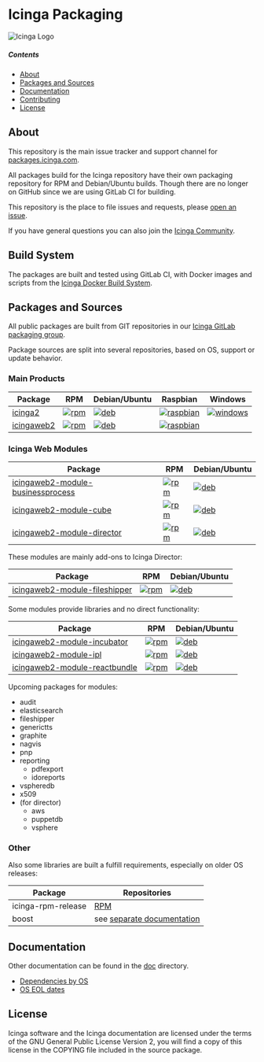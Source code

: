 Icinga Packaging
================

![Icinga Logo](https://www.icinga.com/wp-content/uploads/2014/06/icinga_logo.png)

##### Contents

<!-- TOC -->

- [About](#about)
- [Packages and Sources](#packages-and-sources)
- [Documentation](#documentation)
- [Contributing](#contributing)
- [License](#license)

<!-- /TOC -->
## About

This repository is the main issue tracker and support channel for [packages.icinga.com].

All packages build for the Icinga repository have their own packaging repository for RPM and Debian/Ubuntu builds. Though there are no longer on GitHub since we are using GitLab CI for building.

This repository is the place to file issues and requests, please [open an issue](https://github.com/Icinga/icinga-packaging/issues/new).

If you have general questions you can also join the [Icinga Community](https://community.icinga.com).

## Build System

The packages are built and tested using GitLab CI, with Docker images and scripts from the [Icinga Docker Build System](https://git.icinga.com/build-docker/docs).

## Packages and Sources

All public packages are built from GIT repositories in our [Icinga GitLab packaging group](https://git.icinga.com/packaging).

Package sources are split into several repositories, based on OS, support or update behavior.

### Main Products

Package      | RPM | Debian/Ubuntu | Raspbian | Windows
-------------|-----|---------------|----------|--------
[icinga2]    | <!-- PACKAGE BADGES: icinga2 rpm,deb,raspbian,windows --> [![rpm](https://git.icinga.com/packaging/rpm-icinga2/badges/master/pipeline.svg?style=flat-square)](https://git.icinga.com/packaging/rpm-icinga2) | [![deb](https://git.icinga.com/packaging/deb-icinga2/badges/master/pipeline.svg?style=flat-square)](https://git.icinga.com/packaging/deb-icinga2) | [![raspbian](https://git.icinga.com/packaging/raspbian-icinga2/badges/master/pipeline.svg?style=flat-square)](https://git.icinga.com/packaging/raspbian-icinga2) | [![windows](https://git.icinga.com/packaging/windows-icinga2/badges/master/pipeline.svg?style=flat-square)](https://git.icinga.com/packaging/windows-icinga2) | 
[icingaweb2] | <!-- PACKAGE BADGES: icingaweb2 rpm,deb,raspbian --> [![rpm](https://git.icinga.com/packaging/rpm-icingaweb2/badges/master/pipeline.svg?style=flat-square)](https://git.icinga.com/packaging/rpm-icingaweb2) | [![deb](https://git.icinga.com/packaging/deb-icingaweb2/badges/master/pipeline.svg?style=flat-square)](https://git.icinga.com/packaging/deb-icingaweb2) | [![raspbian](https://git.icinga.com/packaging/raspbian-icingaweb2/badges/master/pipeline.svg?style=flat-square)](https://git.icinga.com/packaging/raspbian-icingaweb2) | 

### Icinga Web Modules

<!-- PACKAGES: director businessprocess cube | prefix=icingaweb2-module- -->
Package | RPM | Debian/Ubuntu
--------|-----|--------------
[icingaweb2-module-businessprocess](https://github.com/Icinga/icingaweb2-module-businessprocess) | [![rpm](https://git.icinga.com/packaging/rpm-icingaweb2-module-businessprocess/badges/master/pipeline.svg?style=flat-square)](https://git.icinga.com/packaging/rpm-icingaweb2-module-businessprocess) | [![deb](https://git.icinga.com/packaging/deb-icingaweb2-module-businessprocess/badges/master/pipeline.svg?style=flat-square)](https://git.icinga.com/packaging/deb-icingaweb2-module-businessprocess)
[icingaweb2-module-cube](https://github.com/Icinga/icingaweb2-module-cube) | [![rpm](https://git.icinga.com/packaging/rpm-icingaweb2-module-cube/badges/master/pipeline.svg?style=flat-square)](https://git.icinga.com/packaging/rpm-icingaweb2-module-cube) | [![deb](https://git.icinga.com/packaging/deb-icingaweb2-module-cube/badges/master/pipeline.svg?style=flat-square)](https://git.icinga.com/packaging/deb-icingaweb2-module-cube)
[icingaweb2-module-director](https://github.com/Icinga/icingaweb2-module-director) | [![rpm](https://git.icinga.com/packaging/rpm-icingaweb2-module-director/badges/master/pipeline.svg?style=flat-square)](https://git.icinga.com/packaging/rpm-icingaweb2-module-director) | [![deb](https://git.icinga.com/packaging/deb-icingaweb2-module-director/badges/master/pipeline.svg?style=flat-square)](https://git.icinga.com/packaging/deb-icingaweb2-module-director)
<!-- END PACKAGES -->

These modules are mainly add-ons to Icinga Director:

<!-- PACKAGES: fileshipper | prefix=icingaweb2-module- -->
Package | RPM | Debian/Ubuntu
--------|-----|--------------
[icingaweb2-module-fileshipper](https://github.com/Icinga/icingaweb2-module-fileshipper) | [![rpm](https://git.icinga.com/packaging/rpm-icingaweb2-module-fileshipper/badges/master/pipeline.svg?style=flat-square)](https://git.icinga.com/packaging/rpm-icingaweb2-module-fileshipper) | [![deb](https://git.icinga.com/packaging/deb-icingaweb2-module-fileshipper/badges/master/pipeline.svg?style=flat-square)](https://git.icinga.com/packaging/deb-icingaweb2-module-fileshipper)
<!-- END PACKAGES -->

Some modules provide libraries and no direct functionality:

<!-- PACKAGES: ipl incubator reactbundle | prefix=icingaweb2-module- -->
Package | RPM | Debian/Ubuntu
--------|-----|--------------
[icingaweb2-module-incubator](https://github.com/Icinga/icingaweb2-module-incubator) | [![rpm](https://git.icinga.com/packaging/rpm-icingaweb2-module-incubator/badges/master/pipeline.svg?style=flat-square)](https://git.icinga.com/packaging/rpm-icingaweb2-module-incubator) | [![deb](https://git.icinga.com/packaging/deb-icingaweb2-module-incubator/badges/master/pipeline.svg?style=flat-square)](https://git.icinga.com/packaging/deb-icingaweb2-module-incubator)
[icingaweb2-module-ipl](https://github.com/Icinga/icingaweb2-module-ipl) | [![rpm](https://git.icinga.com/packaging/rpm-icingaweb2-module-ipl/badges/master/pipeline.svg?style=flat-square)](https://git.icinga.com/packaging/rpm-icingaweb2-module-ipl) | [![deb](https://git.icinga.com/packaging/deb-icingaweb2-module-ipl/badges/master/pipeline.svg?style=flat-square)](https://git.icinga.com/packaging/deb-icingaweb2-module-ipl)
[icingaweb2-module-reactbundle](https://github.com/Icinga/icingaweb2-module-reactbundle) | [![rpm](https://git.icinga.com/packaging/rpm-icingaweb2-module-reactbundle/badges/master/pipeline.svg?style=flat-square)](https://git.icinga.com/packaging/rpm-icingaweb2-module-reactbundle) | [![deb](https://git.icinga.com/packaging/deb-icingaweb2-module-reactbundle/badges/master/pipeline.svg?style=flat-square)](https://git.icinga.com/packaging/deb-icingaweb2-module-reactbundle)
<!-- END PACKAGES -->

Upcoming packages for modules:

* audit
* elasticsearch
* fileshipper
* generictts
* graphite
* nagvis
* pnp
* reporting
  - pdfexport
  - idoreports
* vspheredb
* x509
* (for director)
  - aws
  - puppetdb
  - vsphere

### Other

Also some libraries are built a fulfill requirements, especially on older OS releases:

Package            | Repositories
-------------------|-------------------------
icinga-rpm-release | [RPM][rpm-icinga-rpm-release]
boost  | see [separate documentation](doc/packages-boost.md)

## Documentation

Other documentation can be found in the [doc](doc/) directory.

* [Dependencies by OS](doc/03-Dependencies.md)
* [OS EOL dates](doc/04-OS-EOL.md)

## License

Icinga software and the Icinga documentation are licensed under the terms of the GNU
General Public License Version 2, you will find a copy of this license in the
COPYING file included in the source package.

[packages.icinga.com]: https://packages.icinga.com

[icinga2]: https://github.com/Icinga/icinga2
[icingaweb2]: https://github.com/Icinga/icingaweb2

[rpm-icinga2]: https://git.icinga.com/packaging/rpm-icinga2
[deb-icinga2]: https://git.icinga.com/packaging/deb-icinga2
[windows-icinga2]: https://git.icinga.com/packaging/windows-icinga2
[rpm-icingaweb2]: https://git.icinga.com/packaging/rpm-icingaweb2
[deb-icingaweb2]: https://git.icinga.com/packaging/deb-icingaweb2

[rpm-icinga-rpm-release]: https://git.icinga.com/packaging/rpm-icinga-rpm-release

[raspbian-icinga2]: https://git.icinga.com/packaging/raspbian-icinga2
[raspbian-icingaweb2]: https://git.icinga.com/packaging/raspbian-icingaweb2

[suse-boost]: https://git.icinga.com/packaging/suse-boost
[redhat-boost]: https://git.icinga.com/packaging/redhat-boost
[deb-boost]: https://git.icinga.com/packaging/deb-boost

[rpm-icinga2-templates]: https://git.icinga.com/packaging/rpm-icinga2-templates
[deb-icinga2-templates]: https://git.icinga.com/packaging/deb-icinga2-templates
